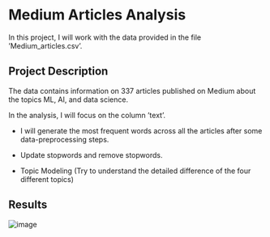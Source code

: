 # Medium Articles Analysis

In this project, I will work with the data provided in the file ’Medium_articles.csv’.

## Project Description

The data contains information on 337 articles published on Medium about the topics ML, AI, and data science. 

In the analysis, I will focus on the column ’text’.

- I will generate the most frequent words across all the articles after some data-preprocessing steps.

- Update stopwords and remove stopwords.

- Topic Modeling (Try to understand the detailed difference of the four different topics)

## Results



![image](https://user-images.githubusercontent.com/97128113/201629070-f484047f-a6ff-4a8d-a062-9d5994d7131b.png)
